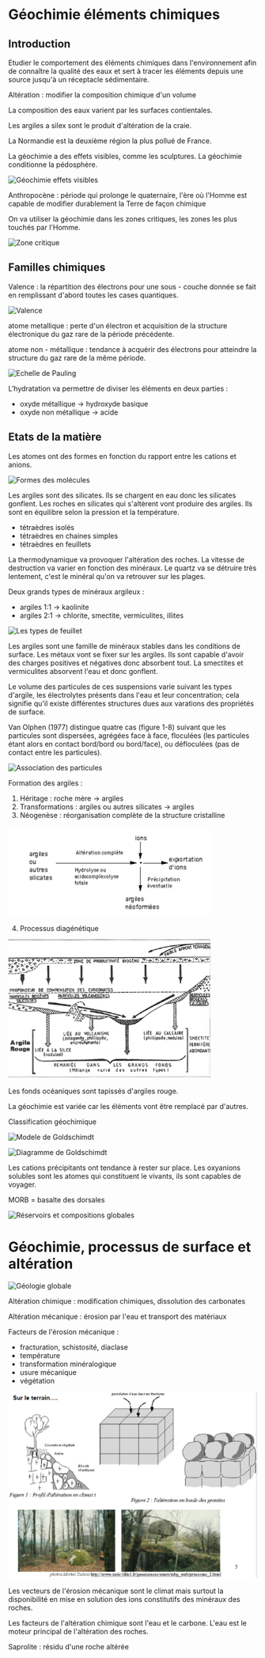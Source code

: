 # Géochimie éléments chimiques

## Introduction

Etudier le comportement des éléments chimiques dans l'environnement afin de connaître la qualité des eaux et sert à tracer les éléments depuis une source jusqu'à un réceptacle sédimentaire.

Altération : modifier la composition chimique d'un volume

La composition des eaux varient par les surfaces contientales.

Les argiles a silex sont le produit d'altération de la craie.

La Normandie est la deuxième région la plus pollué de France.

La géochimie a des effets visibles, comme les sculptures. La géochimie conditionne la pédosphère.

![Géochimie effets visibles](Images/formationroche.PNG)

Anthropocène : période qui prolonge le quaternaire, l'ère où l'Homme est capable de modifier durablement la Terre de façon chimique

On va utiliser la géochimie dans les zones critiques, les zones les plus touchés par l'Homme.

![Zone critique](Images/zonecritique.PNG)

## Familles chimiques

Valence : la répartition des électrons pour une sous - couche donnée se fait en remplissant d'abord toutes les cases quantiques.

![Valence](Images/valence.PNG)

atome metallique : perte d'un électron et acquisition de la structure électronique du gaz rare de la période précédente.

atome non - métallique : tendance à acquérir des électrons pour atteindre la structure du gaz rare de la même période.

![Echelle de Pauling](Images/pauling)

L'hydratation va permettre de diviser les éléments en deux parties :

* oxyde métallique -> hydroxyde basique
* oxyde non métallique -> acide

## Etats de la matière

Les atomes ont des formes en fonction du rapport entre les cations et anions.

![Formes des molécules](Images/forme.PNG)

Les argiles sont des silicates. Ils se chargent en eau donc les silicates gonflent. Les roches en silicates qui s'altèrent vont produire des argiles. Ils sont en équilibre selon la pression et la température.

* tétraèdres isolés
* tétraèdres en chaines simples
* tétraèdres en feuillets

La thermodynamique va provoquer l'altération des roches. La vitesse de destruction va varier en fonction des minéraux. Le quartz va se détruire très lentement, c'est le minéral qu'on va retrouver sur les plages.

Deux grands types de minéraux argileux :

* argiles 1:1 -> kaolinite
* argiles 2:1 -> chlorite, smectite, vermiculites, illites

![Les types de feuillet](Images/feuillet.PNG)

Les argiles sont une famille de minéraux stables dans les conditions de surface. Les métaux vont se fixer sur les argiles. Ils sont capable d'avoir des charges positives et négatives donc absorbent tout. La smectites et vermiculites absorvent l'eau et donc gonflent.

Le volume des particules de ces suspensions varie suivant les types d'argile, les électrolytes présents dans l'eau et leur concentration; cela signifie qu'il existe différentes structures dues aux varations des propriétés de surface.

Van Olphen (1977) distingue quatre cas (figure 1-8) suivant que les particules sont dispersées, agrégées face à face, floculées (les particules étant alors en contact bord/bord ou bord/face), ou défloculées (pas de contact entre les particules).

![Association des particules](olphen.PNG)

Formation des argiles :

1. Héritage : roche mère -> argiles
2. Transformations : argiles ou autres silicates -> argiles
3. Néogenèse : réorganisation complète de la structure cristalline

![Néogenèse](Images/néogenèse.PNG)

4. Processus diagénétique

![Processus diagénétique](Images/diagénétique.PNG)

Les fonds océaniques sont tapissés d'argiles rouge.

La géochimie est variée car les éléments vont être remplacé par d'autres.

Classification géochimique

![Modele de Goldschimdt](modele.PNG)

![Diagramme de Goldschimdt](Images/diagrammez.PNG)

Les cations précipitants ont tendance à rester sur place. Les oxyanions solubles sont les atomes qui constituent le vivants, ils sont capables de voyager.

MORB = basalte des dorsales

![Réservoirs et compositions globales](Images/tableau.PNG)

# Géochimie, processus de surface et altération

![Géologie globale](Images/global.PNG)

Altération chimique : modification chimiques, dissolution des carbonates 

Altération mécanique : érosion par l'eau et transport des matériaux 

Facteurs de l'érosion mécanique :

* fracturation, schistosité, diaclase
* température
* transformation minéralogique
* usure mécanique
* végétation

![Altération du granite](Images/altérationgranite.PNG)

Les vecteurs de l'érosion mécanique sont le climat mais surtout la disponibilité en mise en solution des ions constitutifs des minéraux des roches.

Les facteurs de l'altération chimique sont l'eau et le carbone. L'eau est le moteur principal de l'altération des roches.

Saprolite : résidu d'une roche altérée